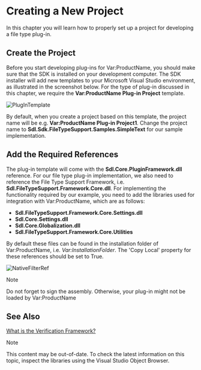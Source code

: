 Creating a New Project
===
In this chapter you will learn how to properly set up a project for developing a file type plug-in.

Create the Project
--

Before you start developing plug-ins for Var:ProductName, you should make sure that the SDK is installed on your development computer. The SDK installer will add new templates to your Microsoft Visual Studio environment, as illustrated in the screenshot below. For the type of plug-in discussed in this chapter, we require the **Var:ProductName Plug-in Project** template.

![PlugInTemplate](images/PlugInTemplate.jpg)

By default, when you create a project based on this template, the project name will be e.g. **Var:ProductName Plug-in Project1**. Change the project name to **Sdl.Sdk.FileTypeSupport.Samples.SimpleText** for our sample implementation.

Add the Required References
--

The plug-in template will come with the **Sdl.Core.PluginFramework.dll** reference. For our file type plug-in implementation, we also need to reference the File Type Support Framework, i.e. **Sdl.FileTypeSupport.Framework.Core.dll**. For implementing the functionality required by our example, you need to add the libraries used for integration with Var:ProductName, which are as follows:

* **Sdl.FileTypeSupport.Framework.Core.Settings.dll**
* **Sdl.Core.Settings.dll**
* **Sdl.Core.Globalization.dll**
* **Sdl.FileTypeSupport.Framework.Core.Utilities**

By default these files can be found in the installation folder of Var:ProductName, i.e. *Var:InstallationFolder*. The 'Copy Local' property for these references should be set to True.

![NativeFilterRef](images/NativeFilterRef.jpg)

>[!NOTE]
>
>Do not forget to sign the assembly. Otherwise, your plug-in might not be loaded by Var:ProductName

See Also
--


[What is the Verification Framework?](what_is_the_verification_framework.md)

>[!NOTE]
>
> This content may be out-of-date. To check the latest information on this topic, inspect the libraries using the Visual Studio Object Browser.
